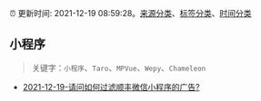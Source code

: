 :alarm_clock: 更新时间: 2021-12-19 08:59:28。[来源分类](../README.md)、[标签分类](../TAGS.md)、[时间分类](../TIMELINE.md)

## 小程序


> 关键字：`小程序`、`Taro`、`MPVue`、`Wepy`、`Chameleon`



- [2021-12-19-请问如何过滤顺丰微信小程序的广告?](https://www.v2ex.com/t/823116) 